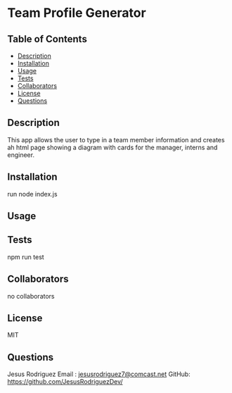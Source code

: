 # Team Profile Generator

## Table of Contents
- [Description](#description)
- [Installation](#installation)
- [Usage](#usage)
- [Tests](#tests)
- [Collaborators](#collaborators)
- [License](#license)
- [Questions](#questions)

## Description
This app allows the user to type in a team member information and creates ah html page showing a diagram with cards for the manager, interns and engineer. 

## Installation
run node index.js

## Usage


## Tests
npm run test

## Collaborators
no collaborators

## License
MIT

## Questions
Jesus Rodriguez
Email : jesusrodriguez7@comcast.net 
GitHub: https://github.com/JesusRodriguezDev/
